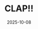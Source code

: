 ---
title: CLAP!!
date: 2025-10-08
image: https://cdn.tohu-sand.com/illust/2025-10-08.png
mediumImage: https://cdn.tohu-sand.com/illust/2025-10-08_medium.png
thumbnail: https://cdn.tohu-sand.com/illust/2025-10-08_thumb.png
tags: ["オリジナル"]
description: ぼかしを使わず、平筆一本でざっくり色を置いてそれらしく見せたいと考えて描いた習作。
---